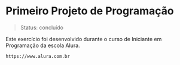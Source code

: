 # Primeiro Projeto de Programação

> Status: concluído

Este exercício foi desenvolvido durante o curso de Iniciante em Programação da escola Alura.

```
https://www.alura.com.br
```
